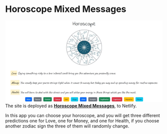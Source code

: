 # Horoscope Mixed Messages
![Horoscope Mixed Messages Screenshot](https://github.com/LeticiaPerdomenico/Horoscope--Mixed-Messages-/blob/main/horoscope.jpg)
The site is deployed as **[Horoscope Mixed Messages](https://horoscope-mixed-messages.netlify.app/)**, to Netlify.


In this app you can choose your horoscope, and you will get three different predictions one for Love, one for Money, and one for Health, if you choose another zodiac sign the three of them will randomly change. 

